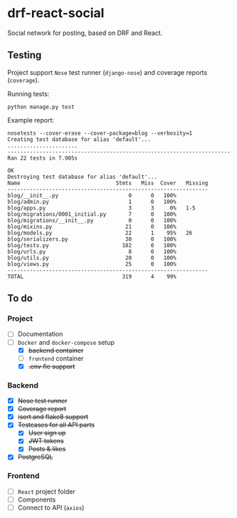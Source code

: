 # drf-react-social

Social network for posting, based on DRF and React.

## Testing

Project support `Nose` test runner (`django-nose`) and coverage reports (`coverage`).

Running tests:

    python manage.py test
    
Example report:

    nosetests --cover-erase --cover-package=blog --verbosity=1
    Creating test database for alias 'default'...
    ......................
    ----------------------------------------------------------------------
    Ran 22 tests in 7.905s
    
    OK
    Destroying test database for alias 'default'...
    Name                              Stmts   Miss  Cover   Missing
    ---------------------------------------------------------------
    blog/__init__.py                      0      0   100%
    blog/admin.py                         1      0   100%
    blog/apps.py                          3      3     0%   1-5
    blog/migrations/0001_initial.py       7      0   100%
    blog/migrations/__init__.py           0      0   100%
    blog/mixins.py                       21      0   100%
    blog/models.py                       22      1    95%   26
    blog/serializers.py                  30      0   100%
    blog/tests.py                       182      0   100%
    blog/urls.py                          8      0   100%
    blog/utils.py                        20      0   100%
    blog/views.py                        25      0   100%
    ---------------------------------------------------------------
    TOTAL                               319      4    99%

## To do

### Project
- [ ] Documentation
- [ ] `Docker` and `docker-compose` setup
    - [x] ~~backend container~~
    - [ ] `frontend` container
    - [x] ~~.env fle support~~

### Backend
- [x] ~~Nose test runner~~
- [x] ~~Coverage report~~
- [x] ~~isort and flake8 support~~
- [x] ~~Testcases for all API parts~~
    - [x] ~~User sign up~~
    - [x] ~~JWT tokens~~
    - [x] ~~Posts & likes~~
- [x] ~~PostgreSQL~~

### Frontend
- [ ] `React` project folder
- [ ] Components
- [ ] Connect to API (`axios`)